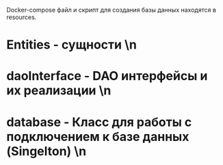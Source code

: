 Docker-compose файл и скрипт для создания базы данных находятся в resources.

# Entities - сущности \n
# daoInterface - DAO интерфейсы и их реализации \n
# database - Класс для работы с подключением к базе данных (Singelton) \n
